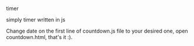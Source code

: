 timer

simply timer written in js

Change date on the first line of countdown.js file to your desired one, open countdown.html, that's it :).
